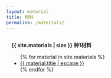 ```yaml
---
layout: material
title: 材料
permalink: /materials/
---
```


<div style="padding: 1em;">
<span style="font-weight: bold;" >{{ site.materials | size }} 种1材料</span>
<ul>
    {% for material in site.materials %}
    <li>
        <a href="{{ material.url | relative_url }}">{{ material.title | escape }}</a>
    </li>
    {% endfor %}
</ul>
</div>

